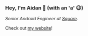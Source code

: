 ### Hey, I'm Aidan 👋 (with an 'a' 😉)

*Senior Android Engineer at [Square](https://github.com/square).*

Check out [my website](https://af.codes)!
